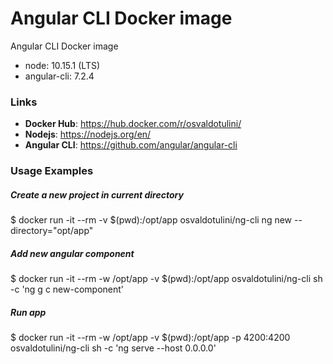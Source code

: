 # Angular CLI Docker image

Angular CLI Docker image

- node: 10.15.1 (LTS)
- angular-cli: 7.2.4


### Links

- **Docker Hub**: https://hub.docker.com/r/osvaldotulini/
- **Nodejs**: https://nodejs.org/en/
- **Angular CLI**: https://github.com/angular/angular-cli	
 
### Usage Examples

##### Create a new project in current directory
$ docker run -it --rm -v $(pwd):/opt/app osvaldotulini/ng-cli ng new <APP NAME> --directory="opt/app"

##### Add new angular component
$ docker run -it --rm -w /opt/app -v $(pwd):/opt/app osvaldotulini/ng-cli sh -c 'ng g c new-component'

##### Run app
$ docker run -it --rm -w /opt/app -v $(pwd):/opt/app -p 4200:4200 osvaldotulini/ng-cli sh -c 'ng serve --host 0.0.0.0'
